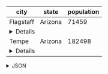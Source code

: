 <table>
  <thead>
    <th>city</th>
    <th>state</th>
    <th>population</th>
  </thead>
  <tr>
    <td>Flagstaff</td>
    <td>Arizona</td>
    <td>71459</td>
  </tr>
  <tr>
    <td colspan="3">
      <details>
        <table>
          <tr>
            <th>wikipedia</th><br />
            <td>
              <b>Flagstaff</b> is a city in the U.S. state of Arizona, surrounded by mountains, desert and ponderosa pine forests. It’s a gateway to the San Francisco Peaks, home to Arizona’s tallest mountain (Humphreys Peak) and the Arizona Snowbowl ski resort. Nearby, Wupatki National Monument has Native American pueblo sites, and Walnut Canyon National Monument is dotted with their cliff dwellings.
            </td>
          </tr>
        </table>
      </details>
    </td>
  </tr>
  <tr>
    <td>Tempe</td>
    <td>Arizona</td>
    <td>182498</td>
  </tr>
  <tr>
    <td colspan="3">
      <details>
        <table>
          <tr>
            <th>wikipedia</th><br />
            <td>
              <b>Tempe</b> (/ˈtɛmpiː/ TEM'-pee;[4] Oidbaḍ in Pima), also known as Hayden's Ferry during the territorial times of Arizona, is a city in Maricopa County, Arizona, United States, with the Census Bureau reporting a 2016 population of 182,498.[5] The city is named after the Vale of Tempe in Greece. Tempe is located in the East Valley section of metropolitan Phoenix; it is bordered by Phoenix and Guadalupe on the west, Scottsdale on the north, Chandler on the south, and Mesa on the east. Tempe is also the location of the main campus of Arizona State University.
            </td>
          </tr>
        </table>
      </details>
    </td>
  </tr>
</table>

<details>
<summary>JSON</summary>
  
``` json
[
  {
    "city": "Flagstaff",
    "state": "Arizona",
    "population": 71459,
    "wikipedia": "_Flagstaff_ is a city in the U.S. state of Arizona, surrounded by mountains, desert and ponderosa pine forests. It’s a gateway to the San Francisco Peaks, home to Arizona’s tallest mountain (Humphreys Peak) and the Arizona Snowbowl ski resort. Nearby, Wupatki National Monument has Native American pueblo sites, and Walnut Canyon National Monument is dotted with their cliff dwellings."
  },
  {
    "city": "Tempe",
    "state": "Arizona",
    "population": 71459,
    "wikipedia": "_Tempe_ (/ˈtɛmpiː/ TEM'-pee;[4] Oidbaḍ in Pima), also known as Hayden's Ferry during the territorial times of Arizona, is a city in Maricopa County, Arizona, United States, with the Census Bureau reporting a 2016 population of 182,498.[5] The city is named after the Vale of Tempe in Greece. Tempe is located in the East Valley section of metropolitan Phoenix; it is bordered by Phoenix and Guadalupe on the west, Scottsdale on the north, Chandler on the south, and Mesa on the east. Tempe is also the location of the main campus of Arizona State University."
  }
]
```

</details>
